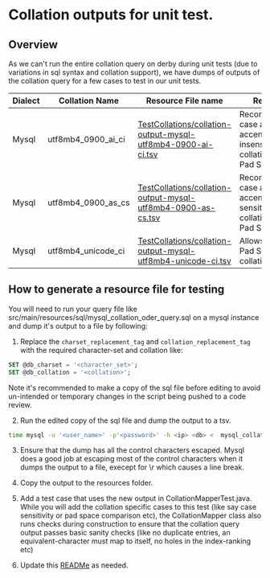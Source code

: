 # Collation outputs for unit test.
## Overview
As we can't run the entire collation query on derby during unit tests (due to variations in sql syntax and collation support), we have dumps of outputs of the collation query for a few cases to test in our unit tests.

| Dialect | Collation Name     | Resource File name                                                                                            | Remark                                                            |
|---------|--------------------|---------------------------------------------------------------------------------------------------------------|-------------------------------------------------------------------|
| Mysql   | utf8mb4_0900_ai_ci | [TestCollations/collation-output-mysql-utf8mb4-0900-ai-ci.tsv](collation-output-mysql-utf8mb4-0900-ai-ci.tsv) | Recommended case and accent insensitive collation (No Pad Space). |
| Mysql   | utf8mb4_0900_as_cs | [TestCollations/collation-output-mysql-utf8mb4-0900-as-cs.tsv](collation-output-mysql-utf8mb4-0900-as-cs.tsv) | Recommended case and accent sensitive collation (No Pad Space).   |
| Mysql   | utf8mb4_unicode_ci | [TestCollations/collation-output-mysql-utf8mb4-unicode-ci.tsv](collation-output-mysql-utf8mb4-unicode-ci.tsv) | Allows us test Pad Space collations.                              |

## How to generate a resource file for testing
You will need to run your query file like src/main/resources/sql/mysql_collation_oder_query.sql on a mysql instance and dump it's output to a file by following:

1. Replace the `charset_replacement_tag` and `collation_replacement_tag` with the required character-set and collation like:
```sql
SET @db_charset = '<character_set>';
SET @db_collation = '<collation>';  
```
Note it's recommended to make a copy of the sql file before editing to avoid un-intended or temporary changes in the script being pushed to a code review.

2. Run the edited copy of the sql file and dump the output to a tsv.
```bash
time mysql -u '<user_name>' -p'<password>' -h <ip> <db> <  mysql_collation_order_query.sql 2>&1 > /tmp/output.tsv 
```
3. Ensure that the dump has all the control characters escaped. Mysql does a good job at escaping most of the control characters when it dumps the output to a file, execept for \r which causes a line break.

4. Copy the output to the resources folder.

5. Add a test case that uses the new output in CollationMapperTest.java. While you will add the collation specific cases to this test (like say case sensitivity or pad space comparison etc), the CollationMapper class also runs checks during construction to ensure that the collation query output passes basic sanity checks (like no duplicate entries, an equivalent-character must map to itself, no holes in the index-ranking etc)

6. Update this [READMe](./README.md) as needed.